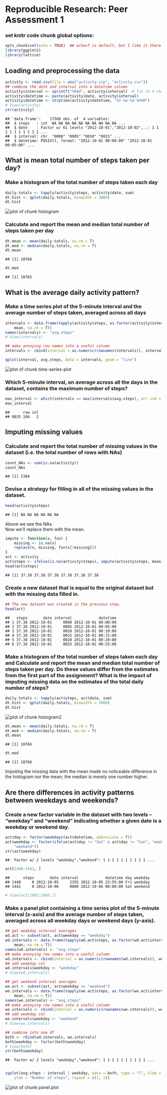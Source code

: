 # Reproducible Research: Peer Assessment 1

### set knitr code chunk global options:

```r
opts_chunk$set(echo = TRUE)  ## echo=T is default, but I like it there.
library(ggplot2)
library(lattice)
```


## Loading and preprocessing the data

```r
activity <- read.csv(file = unz("activity.zip", "activity.csv"))
## combine the date and interval into a datetime column
activity$interval <- sprintf("%04d", activity$interval)  # fix to 4 characters 
activity$datetime <- paste(activity$date, activity$interval)
activity$datetime <- strptime(activity$datetime, "%Y-%m-%d %H%M")
# View(activity)
str(activity)
```

```
## 'data.frame':	17568 obs. of  4 variables:
##  $ steps   : int  NA NA NA NA NA NA NA NA NA NA ...
##  $ date    : Factor w/ 61 levels "2012-10-01","2012-10-02",..: 1 1 1 1 1 1 1 1 1 1 ...
##  $ interval: chr  "0000" "0005" "0010" "0015" ...
##  $ datetime: POSIXlt, format: "2012-10-01 00:00:00" "2012-10-01 00:05:00" ...
```


## What is mean total number of steps taken per day?
### Make a histogram of the total number of steps taken each day

```r
daily.totals <- tapply(activity$steps, activity$date, sum)
dt.hist <- qplot(daily.totals, binwidth = 3000)
dt.hist
```

![plot of chunk histogram](figure/histogram.png) 


### Calculate and report the mean and median total number of steps taken per day

```r
dt.mean <- mean(daily.totals, na.rm = T)
dt.med <- median(daily.totals, na.rm = T)
dt.mean
```

```
## [1] 10766
```

```r
dt.med
```

```
## [1] 10765
```


## What is the average daily activity pattern?

### Make a time series plot of the 5-minute interval and the average number of steps taken, averaged across all days

```r
intervals <- data.frame(tapply(activity$steps, as.factor(activity$interval), 
    mean, na.rm = T))
names(intervals) <- "avg.steps"
# View(intervals)

## make annoying row names into a useful column
intervals <- cbind(interval = as.numeric(rownames(intervals)), intervals)

qplot(interval, avg.steps, data = intervals, geom = "line")
```

![plot of chunk time-series-plot](figure/time-series-plot.png) 


### Which 5-minute interval, on average across all the days in the dataset, contains the maximum number of steps?

```r
max_interval <- which(intervals == max(intervals$avg.steps), arr.ind = TRUE)
max_interval
```

```
##      row col
## 0835 104   2
```



## Imputing missing values

### Calculate and report the total number of missing values in the dataset (i.e. the total number of rows with NAs)

```r
count_NAs <- sum(is.na(activity))
count_NAs
```

```
## [1] 2304
```


### Devise a strategy for filling in all of the missing values in the dataset.

```r
head(activity$steps)
```

```
## [1] NA NA NA NA NA NA
```

Above we see the NAs.  
Now we'll replace them with the mean.

```r
impute <- function(x, fun) {
    missing <- is.na(x)
    replace(x, missing, fun(x[!missing]))
}
act <- activity
act$steps <- ifelse(is.na(activity$steps), impute(activity$steps, mean), activity$steps)
head(act$steps)
```

```
## [1] 37.38 37.38 37.38 37.38 37.38 37.38
```


### Create a new dataset that is equal to the original dataset but with the missing data filled in.

```r
## The new dataset was created in the previous step.
head(act)
```

```
##   steps       date interval            datetime
## 1 37.38 2012-10-01     0000 2012-10-01 00:00:00
## 2 37.38 2012-10-01     0005 2012-10-01 00:05:00
## 3 37.38 2012-10-01     0010 2012-10-01 00:10:00
## 4 37.38 2012-10-01     0015 2012-10-01 00:15:00
## 5 37.38 2012-10-01     0020 2012-10-01 00:20:00
## 6 37.38 2012-10-01     0025 2012-10-01 00:25:00
```


### Make a histogram of the total number of steps taken each day and Calculate and report the mean and median total number of steps taken per day. Do these values differ from the estimates from the first part of the assignment? What is the impact of imputing missing data on the estimates of the total daily number of steps?

```r
daily.totals <- tapply(act$steps, act$date, sum)
dt.hist <- qplot(daily.totals, binwidth = 3000)
dt.hist
```

![plot of chunk histogram2](figure/histogram2.png) 

```r
dt.mean <- mean(daily.totals, na.rm = T)
dt.med <- median(daily.totals, na.rm = T)
dt.mean
```

```
## [1] 10766
```

```r
dt.med
```

```
## [1] 10766
```

Imputing the missing data with the mean made no noticeable difference in the histogram nor the mean; the median is merely one number higher.

## Are there differences in activity patterns between weekdays and weekends?

### Create a new factor variable in the dataset with two levels – “weekday” and “weekend” indicating whether a given date is a weekday or weekend day.

```r
act$day <- factor(weekdays(act$datetime, abbreviate = T))
act$weekday <- factor(ifelse(act$day != "Sat" & act$day != "Sun", "weekday", 
    "weekend"))
str(act$weekday)
```

```
##  Factor w/ 2 levels "weekday","weekend": 1 1 1 1 1 1 1 1 1 1 ...
```

```r
act[1440:1441, ]
```

```
##      steps       date interval            datetime day weekday
## 1440     0 2012-10-05     2355 2012-10-05 23:55:00 Fri weekday
## 1441     0 2012-10-06     0000 2012-10-06 00:00:00 Sat weekend
```

```r
# View(act[1001:2000,])
```


### Make a panel plot containing a time series plot of the 5-minute interval (x-axis) and the average number of steps taken, averaged across all weekday days or weekend days (y-axis).

```r
## get weekday interval averages
wd.act <- subset(act, act$weekday == "weekday")
wd.intervals <- data.frame(tapply(wd.act$steps, as.factor(wd.act$interval), 
    mean, na.rm = T))
names(wd.intervals) <- "avg.steps"
## make annoying row names into a useful column
wd.intervals <- cbind(interval = as.numeric(rownames(wd.intervals)), wd.intervals)
## add weekday col
wd.intervals$weekday <- "weekday"
# View(wd.intervals)

## get weekend interval averages
we.act <- subset(act, act$weekday == "weekend")
we.intervals <- data.frame(tapply(we.act$steps, as.factor(we.act$interval), 
    mean, na.rm = T))
names(we.intervals) <- "avg.steps"
## make annoying row names into a useful column
we.intervals <- cbind(interval = as.numeric(rownames(we.intervals)), we.intervals)
## add weekday col
we.intervals$weekday <- "weekend"
# View(we.intervals)

## combine into one df
both <- rbind(wd.intervals, we.intervals)
both$weekday <- factor(both$weekday)
# View(both)
str(both$weekday)
```

```
##  Factor w/ 2 levels "weekday","weekend": 1 1 1 1 1 1 1 1 1 1 ...
```

```r

xyplot(avg.steps ~ interval | weekday, data = both, type = "l", xlab = "Interval", 
    ylab = "Number of steps", layout = c(1, 2))
```

![plot of chunk panel.plot](figure/panel_plot.png) 

